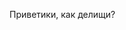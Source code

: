 Приветики, как делищи?

<!-- {"id":"947427e0-e63e-11e6-9ce5-673546a1d31f","title":"","excerpt":"Приветики, как делищи?","date":"2017-01-29T16:18:33.433Z"} -->